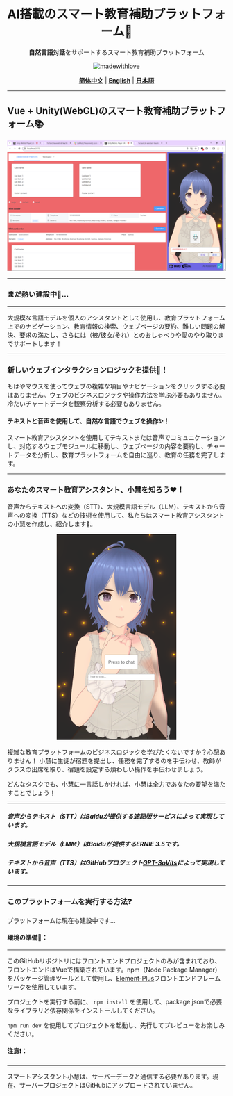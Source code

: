 <div align="center">
<h1> AI搭載のスマート教育補助プラットフォーム💯</h1>

**自然言語対話**をサポートするスマート教育補助プラットフォーム

[![madewithlove](https://img.shields.io/badge/made_with-%E2%9D%A4-red?style=for-the-badge&labelColor=orange)](https://github.com/TochusC/ai-assistant-teaching-website)

[**简体中文**](./README.md) | [**English**](./docs/en/README.md) | [**日本語**](./docs/jp/README.md)

</div>

---

## Vue + Unity(WebGL)のスマート教育補助プラットフォーム📚
![example.png](docs/example_image/example.png)
***
### まだ熱い建設中🔨...
***

大規模な言語モデルを個人のアシスタントとして使用し、教育プラットフォーム上でのナビゲーション、教育情報の検索、ウェブページの要約、難しい問題の解決、要求の満たし、さらには（彼/彼女/それ）とのおしゃべりや愛のやり取りまでサポートします！

***
### 新しいウェブインタラクションロジックを提供👾！
もはやマウスを使ってウェブの複雑な項目やナビゲーションをクリックする必要はありません。ウェブのビジネスロジックや操作方法を学ぶ必要もありません。冷たいチャートデータを観察分析する必要もありません。
#### テキストと音声を使用して、自然な言語でウェブを操作✨！
スマート教育アシスタントを使用してテキストまたは音声でコミュニケーションし、対応するウェブモジュールに移動し、ウェブページの内容を要約し、チャートデータを分析し、教育プラットフォームを自由に巡り、教育の任務を完了します。

***
### あなたのスマート教育アシスタント、小慧を知ろう❤️！

音声からテキストへの変換（STT）、大規模言語モデル（LLM）、テキストから音声への変換（TTS）などの技術を使用して、私たちはスマート教育アシスタントの小慧を作成し、紹介します🥰。

<div align="center">

![example_0.png](example_image%2Fexample_0.png)

</div>

複雑な教育プラットフォームのビジネスロジックを学びたくないですか？心配ありません！
小慧に生徒が宿題を提出し、任務を完了するのを手伝わせ、教師がクラスの出席を取り、宿題を設定する煩わしい操作を手伝わせましょう。

どんなタスクでも、小慧に一言話しかければ、小慧は全力であなたの要望を満たすことでしょう！
***
##### 音声からテキスト（STT）はBaiduが提供する速記版サービスによって実現しています。
##### 大規模言語モデル（LMM）はBaiduが提供するERNIE 3.5です。
##### テキストから音声（TTS）はGitHubプロジェクト[GPT-SoVits](https://github.com/RVC-Boss/GPT-SoVITS)によって実現しています。
***
### このプラットフォームを実行する方法❓
プラットフォームは現在も建設中です...

#### 環境の準備🔨：
***
このGitHubリポジトリにはフロントエンドプロジェクトのみが含まれており、フロントエンドはVueで構築されています。npm（Node Package Manager）をパッケージ管理ツールとして使用し、[Element-Plus](https://element-plus.org/)フロントエンドフレームワークを使用しています。

プロジェクトを実行する前に、
`npm install`
を使用して、package.jsonで必要なライブラリと依存関係をインストールしてください。

`
npm run dev
`
を使用してプロジェクトを起動し、先行してプレビューをお楽しみください。

#### 注意❗：
***
スマートアシスタント小慧は、サーバーデータと通信する必要があります。現在、サーバープロジェクトはGitHubにアップロードされていません。
